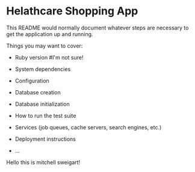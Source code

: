 # Helathcare Shopping App

This README would normally document whatever steps are necessary to get the
application up and running.

Things you may want to cover:

* Ruby version
    #I'm not sure!
* System dependencies

* Configuration

* Database creation

* Database initialization

* How to run the test suite

* Services (job queues, cache servers, search engines, etc.)

* Deployment instructions

* ...


Hello this is mitchell sweigart!